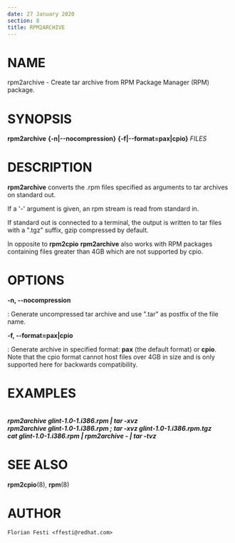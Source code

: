 ```yaml
---
date: 27 January 2020
section: 8
title: RPM2ARCHIVE
---
```


NAME
====

rpm2archive - Create tar archive from RPM Package Manager (RPM) package.

SYNOPSIS
========

**rpm2archive** **{-n\|\--nocompression}** **{-f\|\--format=pax|cpio}** *FILES*

DESCRIPTION
===========

**rpm2archive** converts the .rpm files specified as arguments to tar archives
on standard out.

If a \'-\' argument is given, an rpm stream is read from standard in.

If standard out is connected to a terminal, the output is written to tar files
with a \".tgz\" suffix, gzip compressed by default.

In opposite to **rpm2cpio** **rpm2archive** also works with RPM packages
containing files greater than 4GB which are not supported by cpio.

OPTIONS
=======

**-n, \--nocompression**

:   Generate uncompressed tar archive and use \".tar\" as postfix of the
    file name.

**-f, \--format=pax\|cpio**

:   Generate archive in specified format: **pax** (the default format)
    or **cpio**. Note that the cpio format cannot host files over
    4GB in size and is only supported here for backwards compatibility.

EXAMPLES
========

\
***rpm2archive glint-1.0-1.i386.rpm \| tar -xvz***\
***rpm2archive glint-1.0-1.i386.rpm ; tar -xvz glint-1.0-1.i386.rpm.tgz***\
***cat glint-1.0-1.i386.rpm \| rpm2archive - \| tar -tvz***

SEE ALSO
========

**rpm2cpio**(8), **rpm**(8)

AUTHOR
======

    Florian Festi <ffesti@redhat.com>

